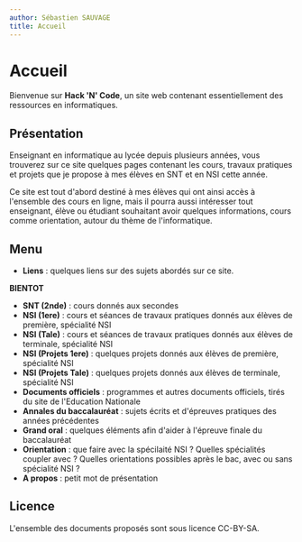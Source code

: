 ```yaml
---
author: Sébastien SAUVAGE
title: Accueil
---
```

# Accueil
Bienvenue sur **Hack 'N' Code**, un site web contenant essentiellement des ressources en informatiques.  

## Présentation

Enseignant en informatique au lycée depuis plusieurs années, vous trouverez sur ce site quelques pages contenant les cours, travaux pratiques et projets que je propose à mes élèves en SNT et en NSI cette année.  

Ce site est tout d'abord destiné à mes élèves qui ont ainsi accès à l'ensemble des cours en ligne, mais il pourra aussi intéresser tout enseignant, élève ou étudiant souhaitant avoir quelques informations, cours comme orientation, autour du thème de l'informatique.

## Menu

- **Liens** : quelques liens sur des sujets abordés sur ce site.

**BIENTOT**  

- **SNT (2nde)** : cours donnés aux secondes
- **NSI (1ere)** : cours et séances de travaux pratiques donnés aux élèves de première, spécialité NSI
- **NSI (Tale)** : cours et séances de travaux pratiques donnés aux élèves de terminale, spécialité NSI
- **NSI (Projets 1ere)** : quelques projets donnés aux élèves de première, spécialité NSI
- **NSI (Projets Tale)** : quelques projets donnés aux élèves de terminale, spécialité NSI
- **Documents officiels** : programmes et autres documents officiels, tirés du site de l'Education Nationale
- **Annales du baccalauréat** : sujets écrits et d'épreuves pratiques des années précédentes
- **Grand oral** : quelques éléments afin d'aider à l'épreuve finale du baccalauréat
- **Orientation** : que faire avec la spécilaité NSI ? Quelles spécialités coupler avec ? Quelles orientations possibles après le bac, avec ou sans spécialité NSI ?
- **A propos** : petit mot de présentation  

## Licence
L'ensemble des documents proposés sont sous licence CC-BY-SA.    